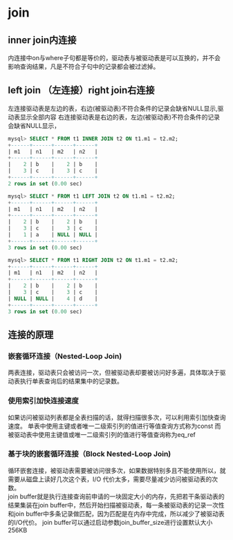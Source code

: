 # join
## inner join内连接
内连接中on与where子句都是等价的，驱动表与被驱动表是可以互换的，并不会影响查询结果，凡是不符合子句中的记录都会被过滤掉。
## left join （左连接）right join右连接
左连接驱动表是左边的表，右边(被驱动表)不符合条件的记录会缺省NULL显示,驱动表显示全部内容
右连接驱动表是右边的表，左边(被驱动表)不符合条件的记录会缺省NULL显示，
```sql
mysql> SELECT * FROM t1 INNER JOIN t2 ON t1.m1 = t2.m2;
+------+------+------+------+
| m1   | n1   | m2   | n2   |
+------+------+------+------+
|    2 | b    |    2 | b    |
|    3 | c    |    3 | c    |
+------+------+------+------+
2 rows in set (0.00 sec)

mysql> SELECT * FROM t1 LEFT JOIN t2 ON t1.m1 = t2.m2;
+------+------+------+------+
| m1   | n1   | m2   | n2   |
+------+------+------+------+
|    2 | b    |    2 | b    |
|    3 | c    |    3 | c    |
|    1 | a    | NULL | NULL |
+------+------+------+------+
3 rows in set (0.00 sec)

mysql> SELECT * FROM t1 RIGHT JOIN t2 ON t1.m1 = t2.m2;
+------+------+------+------+
| m1   | n1   | m2   | n2   |
+------+------+------+------+
|    2 | b    |    2 | b    |
|    3 | c    |    3 | c    |
| NULL | NULL |    4 | d    |
+------+------+------+------+
3 rows in set (0.00 sec)
```
## 连接的原理

### 嵌套循环连接（Nested-Loop Join)
两表连接，驱动表只会被访问一次，但被驱动表却要被访问好多遍，具体取决于驱动表执行单表查询后的结果集中的记录数。

### 使用索引加快连接速度
如果访问被驱动列表都是全表扫描的话，就得扫描很多次，可以利用索引加快查询速度。
单表中使用主键或者唯一二级索引列的值进行等值查询方式称为const
而被驱动表中使用主键值或唯一二级索引列的值进行等值查询称为eq_ref  

### 基于块的嵌套循环连接（Block Nested-Loop Join)
循环嵌套连接，被驱动表需要被访问很多次，如果数据特别多且不能使用所以，就需要从磁盘上读好几次这个表，I/O 代价太多，需要尽量减少访问被驱动表的次数。  
join buffer就是执行连接查询前申请的一块固定大小的内存，先把若干条驱动表的结果集装在join buffer中，然后开始扫描被驱动表，每一条被驱动表的记录一次性和join buffer中多条记录做匹配，因为匹配是在内存中完成，所以减少了被驱动表的I/O代价。
join buffer可以通过启动参数join_buffer_size进行设置默认大小256KB
